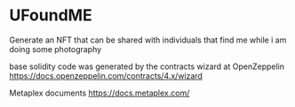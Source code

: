 # UFoundME
Generate an NFT that can be shared with individuals that find me while i am doing some photography

base solidity code was generated by the contracts wizard at OpenZeppelin
https://docs.openzeppelin.com/contracts/4.x/wizard

Metaplex documents
https://docs.metaplex.com/